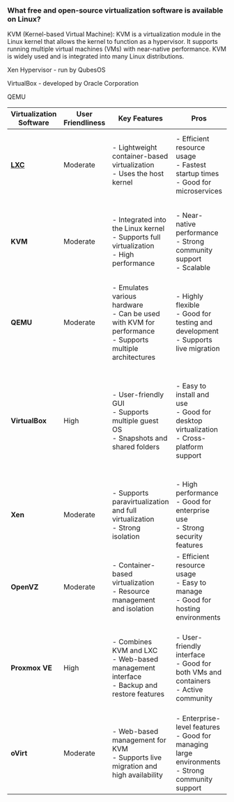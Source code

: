 ### What free and open-source virtualization software is available on Linux?

KVM (Kernel-based Virtual Machine): KVM is a virtualization module in the Linux kernel that allows the kernel to function as a hypervisor. It supports running multiple virtual machines (VMs) with near-native performance. KVM is widely used and is integrated into many Linux distributions.

Xen Hypervisor - run by QubesOS

VirtualBox - developed by Oracle Corporation

QEMU

| **Virtualization Software** | **User Friendliness** | **Key Features** | **Pros** | **Cons** | **Export/Import Ease** |
|-----------------------------|-----------------------|-------------------|----------|----------|-------------------------|
| **[LXC](lxc.md)**                     | Moderate              | - Lightweight container-based virtualization<br>- Uses the host kernel | - Efficient resource usage<br>- Fastest startup times<br>- Good for microservices | - Less isolation than full VMs<br>- Limited to Linux-based systems | - Containers can be exported/imported easily using `lxc export` and `lxc import` commands, making it straightforward. |
| **KVM**                     | Moderate              | - Integrated into the Linux kernel<br>- Supports full virtualization<br>- High performance | - Near-native performance<br>- Strong community support<br>- Scalable | - Requires command-line knowledge<br>- Configuration can be complex | - VMs can be exported/imported using `virsh` commands or via `virt-manager`, but may require manual configuration of storage and network settings. |
| **QEMU**                    | Moderate              | - Emulates various hardware<br>- Can be used with KVM for performance<br>- Supports multiple architectures | - Highly flexible<br>- Good for testing and development<br>- Supports live migration | - Can be complex to set up<br>- Performance may vary without KVM | - Supports various image formats (e.g., QCOW2), making it easy to copy and move VM files, but may require additional steps for configuration. |
| **VirtualBox**              | High                  | - User-friendly GUI<br>- Supports multiple guest OS<br>- Snapshots and shared folders | - Easy to install and use<br>- Good for desktop virtualization<br>- Cross-platform support | - Performance may not match KVM/Xen<br>- Limited features in the open-source version<br><b>- USB support is slow | - Simple export/import process via the GUI (OVF/OVA format), making it user-friendly for moving VMs. |
| **Xen**                     | Moderate              | - Supports paravirtualization and full virtualization<br>- Strong isolation | - High performance<br>- Good for enterprise use<br>- Strong security features | - More complex to set up and manage<br>- Requires specific hardware support | - Exporting/importing can be done using `xm` or `xl` commands, but may require manual adjustments to configuration files. |
| **OpenVZ**                  | Moderate              | - Container-based virtualization<br>- Resource management and isolation | - Efficient resource usage<br>- Easy to manage<br>- Good for hosting environments | - Limited to Linux guests<br>- Less flexibility compared to full virtualization | - Supports easy export/import of containers using `vzctl` commands, but limited to OpenVZ environments. |
| **Proxmox VE**              | High                  | - Combines KVM and LXC<br>- Web-based management interface<br>- Backup and restore features | - User-friendly interface<br>- Good for both VMs and containers<br>- Active community | - Requires a bit of learning for advanced features<br>- May need additional configuration for optimal performance | - Provides a straightforward backup/restore feature for VMs and containers, making export/import easy through the web interface. |
| **oVirt**                   | Moderate              | - Web-based management for KVM<br>- Supports live migration and high availability | - Enterprise-level features<br>- Good for managing large environments<br>- Strong community support | - Can be complex to set up<br>- Requires a dedicated management server | - Supports export/import of VMs via the web interface, but may require additional configuration for storage and networking. |
